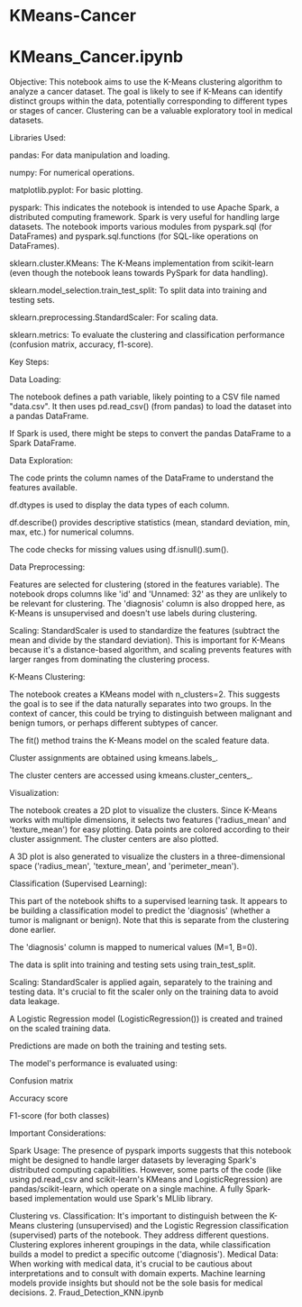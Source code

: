 # KMeans-Cancer
# KMeans_Cancer.ipynb

Objective: This notebook aims to use the K-Means clustering algorithm to analyze a cancer dataset. The goal is likely to see if K-Means can identify distinct groups within the data, potentially corresponding to different types or stages of cancer. Clustering can be a valuable exploratory tool in medical datasets.

Libraries Used:

pandas: For data manipulation and loading.

numpy: For numerical operations.

matplotlib.pyplot: For basic plotting.

pyspark: This indicates the notebook is intended to use Apache Spark, a distributed computing framework. Spark is very useful for handling large datasets. The notebook imports various modules from pyspark.sql (for DataFrames) and pyspark.sql.functions (for SQL-like operations on DataFrames).

sklearn.cluster.KMeans: The K-Means implementation from scikit-learn (even though the notebook leans towards PySpark for data handling).

sklearn.model_selection.train_test_split: To split data into training and testing sets.

sklearn.preprocessing.StandardScaler: For scaling data.

sklearn.metrics: To evaluate the clustering and classification performance (confusion matrix, accuracy, f1-score).

Key Steps:

Data Loading:

The notebook defines a path variable, likely pointing to a CSV file named "data.csv". It then uses pd.read_csv() (from pandas) to load the dataset into a pandas DataFrame.

If Spark is used, there might be steps to convert the pandas DataFrame to a Spark DataFrame.

Data Exploration:

The code prints the column names of the DataFrame to understand the features available.

df.dtypes is used to display the data types of each column.

df.describe() provides descriptive statistics (mean, standard deviation, min, max, etc.) for numerical columns.

The code checks for missing values using df.isnull().sum().

Data Preprocessing:

Features are selected for clustering (stored in the features variable). The notebook drops columns like 'id' and 'Unnamed: 32' as they are unlikely to be relevant for clustering. The 'diagnosis' column is also dropped here, as K-Means is unsupervised and doesn't use labels during clustering.

Scaling: StandardScaler is used to standardize the features (subtract the mean and divide by the standard deviation). This is important for K-Means because it's a distance-based algorithm, and scaling prevents features with larger ranges from dominating the clustering process.

K-Means Clustering:

The notebook creates a KMeans model with n_clusters=2. This suggests the goal is to see if the data naturally separates into two groups. In the context of cancer, this could be trying to distinguish between malignant and benign tumors, or perhaps different subtypes of cancer.

The fit() method trains the K-Means model on the scaled feature data.

Cluster assignments are obtained using kmeans.labels_.

The cluster centers are accessed using kmeans.cluster_centers_.

Visualization:

The notebook creates a 2D plot to visualize the clusters. Since K-Means works with multiple dimensions, it selects two features ('radius_mean' and 'texture_mean') for easy plotting. Data points are colored according to their cluster assignment. The cluster centers are also plotted.

A 3D plot is also generated to visualize the clusters in a three-dimensional space ('radius_mean', 'texture_mean', and 'perimeter_mean').

Classification (Supervised Learning):

This part of the notebook shifts to a supervised learning task. It appears to be building a classification model to predict the 'diagnosis' (whether a tumor is malignant or benign). Note that this is separate from the clustering done earlier.

The 'diagnosis' column is mapped to numerical values (M=1, B=0).

The data is split into training and testing sets using train_test_split.

Scaling: StandardScaler is applied again, separately to the training and testing data. It's crucial to fit the scaler only on the training data to avoid data leakage.

A Logistic Regression model (LogisticRegression()) is created and trained on the scaled training data.

Predictions are made on both the training and testing sets.

The model's performance is evaluated using:

Confusion matrix

Accuracy score

F1-score (for both classes)

Important Considerations:

Spark Usage: The presence of pyspark imports suggests that this notebook might be designed to handle larger datasets by leveraging Spark's distributed computing capabilities. However, some parts of the code (like using pd.read_csv and scikit-learn's KMeans and LogisticRegression) are pandas/scikit-learn, which operate on a single machine. A fully Spark-based implementation would use Spark's MLlib library.

Clustering vs. Classification: It's important to distinguish between the K-Means clustering (unsupervised) and the Logistic Regression classification (supervised) parts of the notebook. They address different questions. Clustering explores inherent groupings in the data, while classification builds a model to predict a specific outcome ('diagnosis').
Medical Data: When working with medical data, it's crucial to be cautious about interpretations and to consult with domain experts. Machine learning models provide insights but should not be the sole basis for medical decisions.
2. Fraud_Detection_KNN.ipynb
